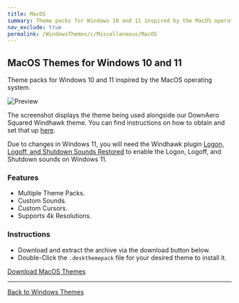 ```yaml
---
title: MacOS
summary: Theme packs for Windows 10 and 11 inspired by the MacOS operating system.
nav_exclude: true
permalink: /WindowsThemes/c/Miscellaneous/MacOS
---
```


## MacOS Themes for Windows 10 and 11
Theme packs for Windows 10 and 11 inspired by the MacOS operating system.

![Preview](https://gitlab.com/the-back-room/deskthemepacks/sfw/macos/-/raw/main/Extras/Preview.bmp)

The screenshot displays the theme being used alongside our DownAero Squared Windhawk theme. You can find instructions on how to obtain and set that up [here](/WindowsThemes/c/windhawk/DownAeroSquared).

Due to changes in Windows 11, you will need the Windhawk plugin [Logon, Logoff, and Shutdown Sounds Restored](https://windhawk.net/mods/logon-logoff-shutdown-sounds) to enable the Logon, Logoff, and Shutdown sounds on Windows 11.

### Features

- Multiple Theme Packs.
- Custom Sounds.
- Custom Cursors.
- Supports 4k Resolutions.

### Instructions

- Download and extract the archive via the download button below.
- Double-Click the `.deskthemepack` file for your desired theme to install it.

<a href="https://gitlab.com/the-back-room/deskthemepacks/sfw/macos/-/archive/main/macos-main.zip" class="btn btn--primary btn--lg" target="_blank" rel="noopener noreferrer">Download MacOS Themes</a>

---

<a href="/WindowsThemes" class="btn btn--secondary btn--sm">Back to Windows Themes</a>